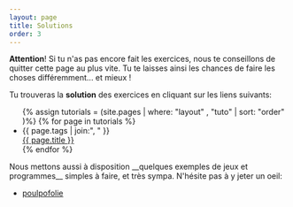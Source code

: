 ```yaml
---
layout: page
title: Solutions
order: 3
---
```


<p class="message">
  <strong>Attention</strong>! Si tu n'as pas encore fait les exercices, nous te conseillons de quitter cette page au plus vite.
  Tu te laisses ainsi les chances de faire les choses différemment... et mieux !
</p>

Tu trouveras la __solution__ des exercices en cliquant sur les liens suivants:

<ul class="tutos-list">
    {% assign tutorials = (site.pages | where: "layout" , "tuto" | sort: "order" )%}
    {% for page in tutorials %}
      <li>
        <div class="tuto-meta">{{ page.tags | join:", " }}</div>
        <div class="tuto-title">
          <a class="tuto-link" href="{{ page.solution }}" target="_blank">{{ page.title }}</a>
        </div>
      </li>
    {% endfor %}
  </ul>
Nous mettons aussi à disposition __quelques exemples de jeux et programmes__ simples à faire, et très sympa. N'hésite pas à y jeter un oeil:

<ul class="tutos-list">
      <li>
        <div class="tuto-title">
          <a class="tuto-link" href="https://scratch.mit.edu/projects/110392842/" target="_blank">poulpofolie</a>
        </div>
      </li>
  </ul>
